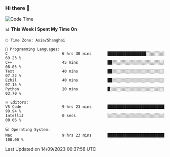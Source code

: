### Hi there 👋


<!--START_SECTION:waka-->
![Code Time](http://img.shields.io/badge/Code%20Time-1%2C179%20hrs%2050%20mins-blue)

📊 **This Week I Spent My Time On** 

```text
🕑︎ Time Zone: Asia/Shanghai

💬 Programming Languages: 
C                        6 hrs 30 mins       █████████████████░░░░░░░░   69.23 % 
C++                      45 mins             ██░░░░░░░░░░░░░░░░░░░░░░░   08.05 % 
Text                     40 mins             ██░░░░░░░░░░░░░░░░░░░░░░░   07.22 % 
Ezhil                    40 mins             ██░░░░░░░░░░░░░░░░░░░░░░░   07.15 % 
Python                   20 mins             █░░░░░░░░░░░░░░░░░░░░░░░░   03.70 % 

🔥 Editors: 
VS Code                  9 hrs 23 mins       █████████████████████████   99.94 % 
IntelliJ                 0 secs              ░░░░░░░░░░░░░░░░░░░░░░░░░   00.06 % 

💻 Operating System: 
Mac                      9 hrs 23 mins       █████████████████████████   100.00 % 
```


 Last Updated on 14/09/2023 00:37:56 UTC
<!--END_SECTION:waka-->

<!--
**SillyPasty/SillyPasty** is a ✨ _special_ ✨ repository because its `README.md` (this file) appears on your GitHub profile.

Here are some ideas to get you started:

- 🔭 I’m currently working on ...
- 🌱 I’m currently learning ...
- 👯 I’m looking to collaborate on ...
- 🤔 I’m looking for help with ...
- 💬 Ask me about ...
- 📫 How to reach me: ...
- 😄 Pronouns: ...
- ⚡ Fun fact: ...
-->



